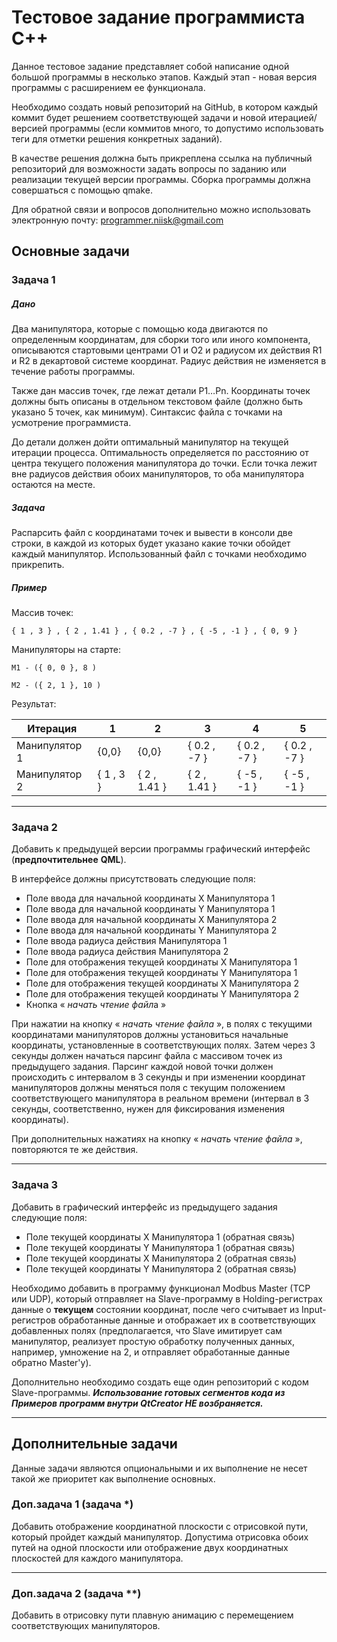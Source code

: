 # Тестовое задание программиста С++

Данное тестовое задание представляет собой написание одной большой программы в несколько этапов. Каждый этап - новая версия программы с расширением ее функционала.

Необходимо создать новый репозиторий на GitHub, в котором каждый коммит будет решением соответствующей задачи и новой итерацией/версией программы (если коммитов много, то допустимо использовать теги для отметки решения конкретных заданий).

В качестве решения должна быть прикреплена ссылка на публичный репозиторий для возможности задать вопросы по заданию или реализации текущей версии программы. Сборка программы должна совершаться с помощью qmake.

Для обратной связи и вопросов дополнительно можно использовать электронную почту: [programmer.niisk@gmail.com](programmer.niisk@gmail.com)

## Основные задачи

### Задача 1

##### Дано

Два манипулятора, которые с помощью кода двигаются по определенным координатам, для сборки того или иного компонента, описываются стартовыми центрами O1 и O2 и радиусом их действия R1 и R2 в декартовой системе координат. Радиус действия не изменяется в течение работы программы.

Также дан массив точек, где лежат детали P1…Pn. Координаты точек должны быть описаны в отдельном текстовом файле (должно быть указано 5 точек, как минимум). Синтаксис файла с точками на усмотрение программиста.

До детали должен дойти оптимальный манипулятор на текущей итерации процесса. Оптимальность определяется по расстоянию от центра текущего
положения манипулятора до точки. Если точка лежит вне радиусов действия обоих манипуляторов, то оба манипулятора остаются на месте.

##### Задача

Распарсить файл с координатами точек и вывести в консоли две строки, в каждой из которых будет указано какие точки обойдет каждый манипулятор. Использованный файл с точками необходимо прикрепить.

##### Пример

Массив точек:

```
{ 1 , 3 } , { 2 , 1.41 } , { 0.2 , -7 } , { -5 , -1 } , { 0, 9 }
```

Манипуляторы на старте:

```
M1 - ({ 0, 0 }, 8 )
```

```
M2 - ({ 2, 1 }, 10 )
```

Результат:

| Итерация         | 1         | 2            | 3            | 4            | 5            |
| ------------------------ | --------- | ------------ | ------------ | ------------ | ------------ |
| Манипулятор 1 | {0,0}     | {0,0}        | { 0.2 , -7 } | { 0.2 , -7 } | { 0.2 , -7 } |
| Манипулятор 2 | { 1 , 3 } | { 2 , 1.41 } | { 2 , 1.41 } | { -5 , -1 }  | { -5 , -1 }  |

---

### Задача 2

Добавить к предыдущей версии программы графический интерфейс (**предпочтительнее** **QML**).

В интерфейсе должны присутствовать следующие поля:

* Поле ввода для начальной координаты Х Манипулятора 1
* Поле ввода для начальной координаты Y Манипулятора 1
* Поле ввода для начальной координаты Х Манипулятора 2
* Поле ввода для начальной координаты Y Манипулятора 2
* Поле ввода радиуса действия Манипулятора 1
* Поле ввода радиуса действия Манипулятора 2
* Поле для отображения текущей координаты Х Манипулятора 1
* Поле для отображения текущей координаты Y Манипулятора 1
* Поле для отображения текущей координаты X Манипулятора 2
* Поле для отображения текущей координаты Y Манипулятора 2
* Кнопка « *начать чтение файл*а »

При нажатии на кнопку « *начать чтение файла* », в полях с текущими координатами манипуляторов должны установиться начальные координаты, установленные в соответствующих полях. Затем через 3 секунды должен начаться парсинг файла с массивом точек из предыдущего задания. Парсинг  каждой новой точки должен происходить с интервалом в 3 секунды и при изменении координат манипуляторов должны меняться поля с текущим положением соответствующего манипулятора в реальном времени (интервал в 3 секунды, соответственно, нужен для фиксирования изменения координаты).

При дополнительных нажатиях на кнопку « *начать чтение файла* », повторяются те же действия.

---

### Задача 3

Добавить в графический интерфейс из предыдущего задания следующие поля:

* Поле текущей координаты Х Манипулятора 1 (обратная связь)
* Поле текущей координаты Y Манипулятора 1 (обратная связь)
* Поле текущей координаты X Манипулятора 2 (обратная связь)
* Поле текущей координаты Y Манипулятора 2 (обратная связь)

Необходимо добавить в программу функционал Modbus Master (TCP или UDP), который отправляет на Slave-программу в Holding-регистрах данные о **текущем** состоянии координат, после чего считывает из Input-регистров обработанные данные и отображает их в соответствующих добавленных полях (предполагается, что Slave имитирует сам манипулятор, реализует простую обработку полученных данных, например, умножение на 2, и отправляет обработанные данные обратно Master'у).

Дополнительно необходимо создать еще один репозиторий с кодом Slave-программы. ***Использование готовых сегментов кода из Примеров программ внутри QtCreator НЕ возбраняется.***

---

## Дополнительные задачи

Данные задачи являются опциональными и их выполнение не несет такой же приоритет как выполнение основных.

### Доп.задача 1 (задача *)

Добавить отображение координатной плоскости с отрисовкой пути, который пройдет каждый манипулятор. Допустима отрисовка обоих путей на одной плоскости или отображение двух координатных плоскостей для каждого манипулятора.

---

### Доп.задача 2 (задача **)

Добавить в отрисовку пути плавную анимацию с перемещением соответствующих манипуляторов.
